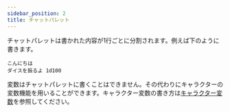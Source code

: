 ```yaml
---
sidebar_position: 2
title: チャットパレット
---
```


チャットパレットは書かれた内容が1行ごとに分割されます。例えば下のように書きます。

```
こんにちは
ダイスを振るよ 1d100
```

変数はチャットパレットに書くことはできません。その代わりにキャラクターの変数機能を用いることができます。キャラクター変数の書き方は[キャラクター変数](/docs/client/toml)を参照してください。